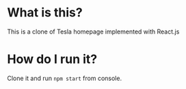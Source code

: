 # What is this?
This is a clone of Tesla homepage implemented with React.js

# How do I run it?
Clone it and run `npm start` from console.
